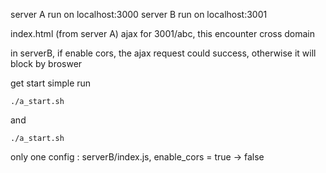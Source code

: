 server A run on localhost:3000
server B run on localhost:3001

index.html (from server A) ajax for 3001/abc, this encounter cross domain

in serverB, if enable cors,
the ajax request could success, otherwise it will block by broswer


get start
simple run 

```
./a_start.sh
```

and

```
./a_start.sh
```

only one config : serverB/index.js, enable_cors = true -> false